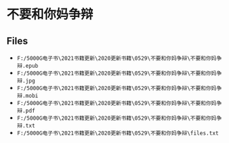 # 不要和你妈争辩

## Files

- `F:/5000G电子书\2021书籍更新\2020更新书籍\0529\不要和你妈争辩\不要和你妈争辩.epub`
- `F:/5000G电子书\2021书籍更新\2020更新书籍\0529\不要和你妈争辩\不要和你妈争辩.jpg`
- `F:/5000G电子书\2021书籍更新\2020更新书籍\0529\不要和你妈争辩\不要和你妈争辩.mobi`
- `F:/5000G电子书\2021书籍更新\2020更新书籍\0529\不要和你妈争辩\不要和你妈争辩.pdf`
- `F:/5000G电子书\2021书籍更新\2020更新书籍\0529\不要和你妈争辩\不要和你妈争辩.txt`
- `F:/5000G电子书\2021书籍更新\2020更新书籍\0529\不要和你妈争辩\files.txt`
